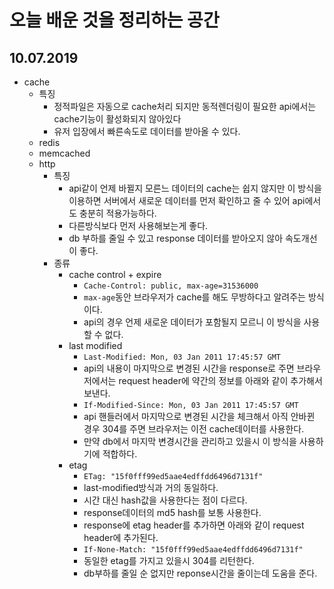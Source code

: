 # 오늘 배운 것을 정리하는 공간

## 10.07.2019

- cache
  - 특징
    - 정적파일은 자동으로 cache처리 되지만 동적렌더링이 필요한 api에서는 cache기능이 활성화되지 않아있다
    - 유저 입장에서 빠른속도로 데이터를 받아올 수 있다.
  - redis
  - memcached
  - http
    - 특징
      - api같이 언제 바뀔지 모른느 데이터의 cache는 쉽지 않지만 이 방식을 이용하면 서버에서 새로운 데이터를 먼저 확인하고 줄 수 있어 api에서도 충분히 적용가능하다.
      - 다른방식보다 먼저 사용해보는게 좋다.
      - db 부하를 줄일 수 있고 response 데이터를 받아오지 않아 속도개선이 좋다.
    - 종류
      - cache control + expire
        - `Cache-Control: public, max-age=31536000`
        - `max-age`동안 브라우저가 cache를 해도 무방하다고 알려주는 방식이다.
        - api의 경우 언제 새로운 데이터가 포함될지 모르니 이 방식을 사용할 수 없다.
      - last modified
        - `Last-Modified: Mon, 03 Jan 2011 17:45:57 GMT`
        - api의 내용이 마지막으로 변경된 시간을 response로 주면 브라우저에서는 request header에 약간의 정보를 아래와 같이 추가해서 보낸다.
        - `If-Modified-Since: Mon, 03 Jan 2011 17:45:57 GMT`
        - api 핸들러에서 마지막으로 변경된 시간을 체크해서 아직 안바뀐 경우 304를 주면 브라우저는 이전 cache데이터를 사용한다.
        - 만약 db에서 마지막 변경시간을 관리하고 있을시 이 방식을 사용하기에 적합하다.
      - etag
        - `ETag: "15f0fff99ed5aae4edffdd6496d7131f"`
        - last-modified방식과 거의 동일하다.
        - 시간 대신 hash값을 사용한다는 점이 다르다.
        - response데이터의 md5 hash를 보통 사용한다.
        - response에 etag header를 추가하면 아래와 같이 request header에 추가된다.
        - `If-None-Match: "15f0fff99ed5aae4edffdd6496d7131f"`
        - 동일한 etag를 가지고 있을시 304를 리턴한다.
        - db부하를 줄일 순 없지만 reponse시간을 줄이는데 도움을 준다.
